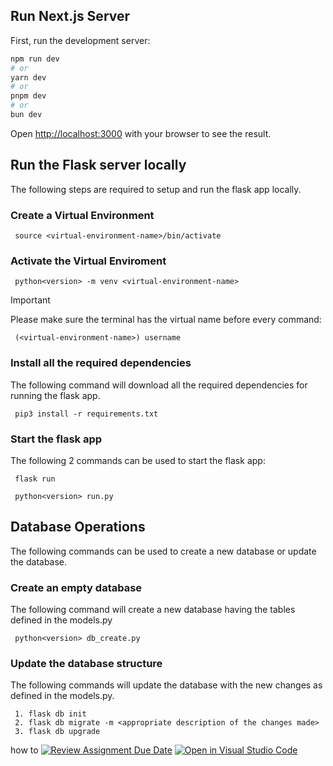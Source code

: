 ## Run Next.js Server

First, run the development server:

```bash
npm run dev
# or
yarn dev
# or
pnpm dev
# or
bun dev
```

Open [http://localhost:3000](http://localhost:3000) with your browser to see the result.


## Run the Flask server locally

The following steps are required to setup and run the flask app locally. 

### Create a Virtual Environment

```
 source <virtual-environment-name>/bin/activate
```

### Activate the Virtual Enviroment

```
 python<version> -m venv <virtual-environment-name>
```

> [!IMPORTANT]
> Please make sure the terminal has the virtual name before every command:

```
 (<virtual-environment-name>) username
```

### Install all the required dependencies

The following command will download all the required dependencies for running the flask app.
```
 pip3 install -r requirements.txt
```


### Start the flask app

The following 2 commands can be used to start the flask app:

```
 flask run
```

```
 python<version> run.py
```

## Database Operations
The following commands can be used to create a new database or update the database.

### Create an empty database

The following command will create a new database having the tables defined in the models.py

```
 python<version> db_create.py
```

### Update the database structure

The following commands will update the database with the new changes as defined in the models.py.

```
 1. flask db init
 2. flask db migrate -m <appropriate description of the changes made>
 3. flask db upgrade
```


how to
[![Review Assignment Due Date](https://classroom.github.com/assets/deadline-readme-button-24ddc0f5d75046c5622901739e7c5dd533143b0c8e959d652212380cedb1ea36.svg)](https://classroom.github.com/a/Nrqv5LcV)
[![Open in Visual Studio Code](https://classroom.github.com/assets/open-in-vscode-718a45dd9cf7e7f842a935f5ebbe5719a5e09af4491e668f4dbf3b35d5cca122.svg)](https://classroom.github.com/online_ide?assignment_repo_id=13770086&assignment_repo_type=AssignmentRepo)

